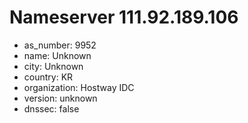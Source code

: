 # Nameserver 111.92.189.106

* as_number: 9952
* name: Unknown
* city: Unknown
* country: KR
* organization: Hostway IDC
* version: unknown
* dnssec: false

